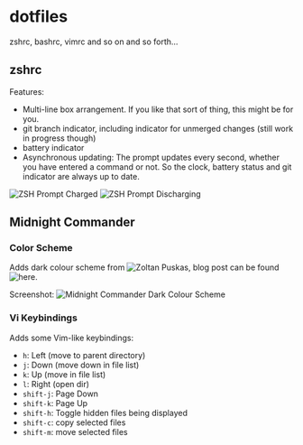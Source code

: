 dotfiles
==========================

zshrc, bashrc, vimrc and so on and so forth...

zshrc
-----

Features:
* Multi-line  box arrangement. If you like  that sort of thing,  this might be
  for you.
* git branch  indicator, including indicator for unmerged  changes (still work
  in progress though)
* battery indicator
* Asynchronous  updating: The prompt  updates every  second, whether  you have
  entered a command or not. So the clock, battery status and git indicator are
  always up to date.

![ZSH Prompt Charged](http://www.alpenwasser.net/images/2015-05-23--23-50-44--prompt.png)
![ZSH Prompt Discharging](http://www.alpenwasser.net/images/2015-05-23--23-51-40--discharging.png)


Midnight Commander
------------------

### Color Scheme

Adds dark colour scheme from ![Zoltan Puskas](https://github.com/zpuskas/linux/blob/master/home/.local/share/mc/skins/darkened.ini),
blog post can be found ![here](https://sinustrom.info/2014/03/23/midnight-commander-dark-color-scheme/).

Screenshot:
![Midnight Commander Dark Colour Scheme](http://www.alpenwasser.net/images/2015-05-25--18-25-59--mc-darkened.png)


### Vi Keybindings

Adds some Vim-like keybindings:
* `h`: Left (move to parent directory)
* `j`: Down (move down in file list)
* `k`: Up (move in file list)
* `l`: Right (open dir)
* `shift-j`: Page Down
* `shift-k`: Page Up
* `shift-h`: Toggle hidden files being displayed
* `shift-c`: copy selected files
* `shift-m`: move selected files
